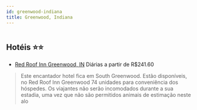 ```yaml
---
id: greenwood-indiana
title: Greenwood, Indiana
---
```


<center><img src="http://photos.hotelbeds.com/giata/30/305720/305720a_hb_a_001.jpg" alt="" /></center>


## Hotéis ⭐️⭐️

-    [Red Roof Inn Greenwood, IN](https://www.hurb.com/aud/https://www.hurb.com/hoteis/greenwood/red-roof-inn-greenwood-in-JNP-JP148959?cmp=18055) Diárias a partir de R$241.60
   > Este encantador hotel fica em South Greenwood. Estão disponíveis, no Red Roof Inn Greenwood 74 unidades para conveniência dos hóspedes. Os viajantes não serão incomodados durante a sua estadia, uma vez que não são permitidos animais de estimação neste alo
